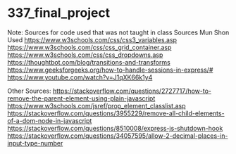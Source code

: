 # 337_final_project
Note: Sources for code used that was not taught in class
Sources Mun Shon Used
https://www.w3schools.com/css/css3_variables.asp
https://www.w3schools.com/css/css_grid_container.asp
https://www.w3schools.com/css/css_dropdowns.asp
https://thoughtbot.com/blog/transitions-and-transforms
https://www.geeksforgeeks.org/how-to-handle-sessions-in-express/#
https://www.youtube.com/watch?v=J1qXK66k1y4

Other Sources: 
https://stackoverflow.com/questions/2727717/how-to-remove-the-parent-element-using-plain-javascript
https://www.w3schools.com/jsref/prop_element_classlist.asp
https://stackoverflow.com/questions/3955229/remove-all-child-elements-of-a-dom-node-in-javascript
https://stackoverflow.com/questions/8510008/express-js-shutdown-hook
https://stackoverflow.com/questions/34057595/allow-2-decimal-places-in-input-type-number

